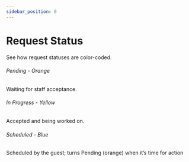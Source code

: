 ```yaml
---
sidebar_position: 0
---
```


# Request Status

See how request statuses are color-coded.

<h6 style={{backgroundColor:"orange", width:120}}>Pending - Orange</h6> Waiting for staff acceptance.

<h6 style={{backgroundColor:"yellow", width:140}}>In Progress - Yellow</h6> Accepted and being worked on.

<h6 style={{backgroundColor:"#A4C2F4", width:120}}>Scheduled - Blue</h6> Scheduled by the guest; turns Pending (orange) when it’s time for action